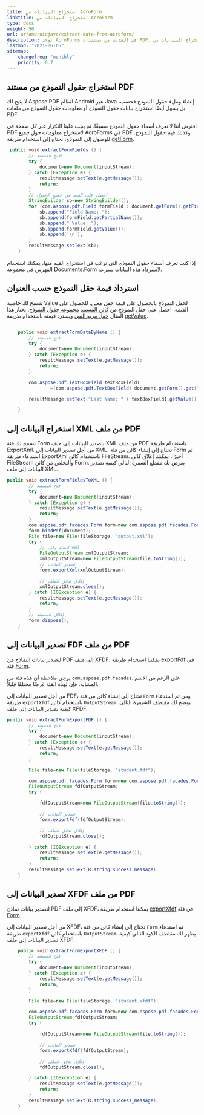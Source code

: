 ```yaml
---
title: استخراج البيانات من AcroForm
linktitle: استخراج البيانات من AcroForm
type: docs
weight: 50
url: ar/androidjava/extract-data-from-acroform/
description: توجد AcroForms في العديد من مستندات PDF. تهدف هذه المقالة إلى مساعدتك في فهم كيفية استخراج البيانات من AcroForms باستخدام Aspose.PDF.
lastmod: "2021-06-05"
sitemap:
    changefreq: "monthly"
    priority: 0.7
---
```


## استخراج حقول النموذج من مستند PDF

لا يتيح لك Aspose.PDF لنظام Android عبر Java إنشاء وملء حقول النموذج فحسب، بل يسهل أيضًا استخراج بيانات حقول النموذج أو معلومات حقول النموذج من ملفات PDF.

افترض أننا لا نعرف أسماء حقول النموذج مسبقًا. ثم يجب علينا التكرار عبر كل صفحة في PDF لاستخراج معلومات حول جميع AcroForms في PDF وكذلك قيم حقول النموذج. للوصول إلى النموذج، نحتاج إلى استخدام طريقة [getForm](https://reference.aspose.com/pdf/java/com.aspose.pdf/Document#getForm--).

```java
 public void extractFormFields () {
        // افتح المستند
        try {
            document=new Document(inputStream);
        } catch (Exception e) {
            resultMessage.setText(e.getMessage());
            return;
        }
        // احصل على القيم من جميع الحقول
        StringBuilder sb=new StringBuilder();
        for (com.aspose.pdf.Field formField : document.getForm().getFields()) {
            sb.append("Field Name: ");
            sb.append(formField.getPartialName());
            sb.append(" Value: ");
            sb.append(formField.getValue());
            sb.append('\n');
        }
        resultMessage.setText(sb);
    }
```


إذا كنت تعرف أسماء حقول النموذج التي ترغب في استخراج القيم منها، يمكنك استخدام الفهرس في مجموعة Documents.Form لاسترداد هذه البيانات بسرعة.

## استرداد قيمة حقل النموذج حسب العنوان

تسمح لك خاصية Value لحقل النموذج بالحصول على قيمة حقل معين. للحصول على القيمة، احصل على حقل النموذج من [كائن المستند](https://reference.aspose.com/pdf/java/com.aspose.pdf/Document) [مجموعة حقول النموذج](https://reference.aspose.com/pdf/java/com.aspose.pdf/Document#getForm--). يختار هذا المثال [حقل مربع النص](https://reference.aspose.com/pdf/java/com.aspose.pdf/TextBoxField) ويسترد قيمته باستخدام طريقة [getValue](https://reference.aspose.com/pdf/java/com.aspose.pdf/TextBoxField#getValue--).

```java

    public void extractFormDataByName () {
        // فتح المستند
        try {
            document=new Document(inputStream);
        } catch (Exception e) {
            resultMessage.setText(e.getMessage());
            return;
        }

        com.aspose.pdf.TextBoxField textBoxField1
                =(com.aspose.pdf.TextBoxField) document.getForm().get("Last Name");

        resultMessage.setText("Last Name: " + textBoxField1.getValue());

    }
```


## استخراج البيانات إلى XML من ملف PDF

تسمح لك فئة Form بتصدير البيانات إلى ملف XML من ملف PDF باستخدام طريقة ExportXml. من أجل تصدير البيانات إلى XML، تحتاج إلى إنشاء كائن من فئة Form ثم استدعاء طريقة ExportXml باستخدام كائن FileStream. أخيرًا، يمكنك إغلاق كائن FileStream والتخلص من كائن Form. يعرض لك مقطع الشفرة التالي كيفية تصدير البيانات إلى ملف XML.

```java
public void extractFormFieldsToXML () {
        // فتح المستند
        try {
            document=new Document(inputStream);
        } catch (Exception e) {
            resultMessage.setText(e.getMessage());
            return;
        }
        com.aspose.pdf.facades.Form form=new com.aspose.pdf.facades.Form();
        form.bindPdf(document);
        File file=new File(fileStorage, "output.xml");
        try {
            // إنشاء ملف xml.
            FileOutputStream xmlOutputStream;
            xmlOutputStream=new FileOutputStream(file.toString());
            // تصدير البيانات
            form.exportXml(xmlOutputStream);

            // إغلاق تدفق الملف
            xmlOutputStream.close();
        } catch (IOException e) {
            resultMessage.setText(e.getMessage());
            return;
        }
        // إغلاق المستند
        form.dispose();
    }
```


## تصدير البيانات إلى FDF من ملف PDF

لتصدير بيانات النماذج من PDF إلى ملف XFDF، يمكننا استخدام طريقة [exportFdf](https://reference.aspose.com/pdf/java/com.aspose.pdf.facades/Form#exportFdf-java.io.OutputStream-) في فئة [Form](https://reference.aspose.com/pdf/java/com.aspose.pdf.facades/Form).

يرجى ملاحظة أن هذه فئة من `com.aspose.pdf.facades`. على الرغم من الاسم المشابه، فإن لهذه الفئة غرضًا مختلفًا قليلاً.

من أجل تصدير البيانات إلى FDF، تحتاج إلى إنشاء كائن من فئة `Form` ومن ثم استدعاء طريقة `exportXfdf` باستخدام كائن `OutputStream`. يوضح لك مقتطف الشيفرة التالي كيفية تصدير البيانات إلى ملف XFDF.

```java
public void extractFormExportFDF () {
        // فتح المستند
        try {
            document=new Document(inputStream);
        } catch (Exception e) {
            resultMessage.setText(e.getMessage());
            return;
        }

        File file=new File(fileStorage, "student.fdf");

        com.aspose.pdf.facades.Form form=new com.aspose.pdf.facades.Form(document);
        FileOutputStream fdfOutputStream;
        try {

            fdfOutputStream=new FileOutputStream(file.toString());

            // تصدير البيانات
            form.exportFdf(fdfOutputStream);

            // إغلاق تدفق الملف
            fdfOutputStream.close();

        } catch (IOException e) {
            resultMessage.setText(e.getMessage());
            return;
        }
        resultMessage.setText(R.string.success_message);
    }
```


## تصدير البيانات إلى XFDF من ملف PDF

لتصدير بيانات نماذج PDF إلى ملف XFDF، يمكننا استخدام طريقة [exportXfdf](https://reference.aspose.com/pdf/java/com.aspose.pdf.facades/Form#exportXfdf-java.io.OutputStream-) في فئة [Form](https://reference.aspose.com/pdf/java/com.aspose.pdf.facades/Form).

من أجل تصدير البيانات إلى XFDF، تحتاج إلى إنشاء كائن من فئة `Form` ثم استدعاء طريقة `exportXfdf` باستخدام كائن `OutputStream`. 
يظهر لك مقتطف الكود التالي كيفية تصدير البيانات إلى ملف XFDF.

```java
    public void extractFormExportXFDF () {
        // فتح المستند
        try {
            document=new Document(inputStream);
        } catch (Exception e) {
            resultMessage.setText(e.getMessage());
            return;
        }

        File file=new File(fileStorage, "student.xfdf");

        com.aspose.pdf.facades.Form form=new com.aspose.pdf.facades.Form(document);
        FileOutputStream fdfOutputStream;
        try {

            fdfOutputStream=new FileOutputStream(file.toString());

            // تصدير البيانات
            form.exportXfdf(fdfOutputStream);

            // إغلاق تدفق الملف
            fdfOutputStream.close();

        } catch (IOException e) {
            resultMessage.setText(e.getMessage());
            return;
        }
        resultMessage.setText(R.string.success_message);
    }
```